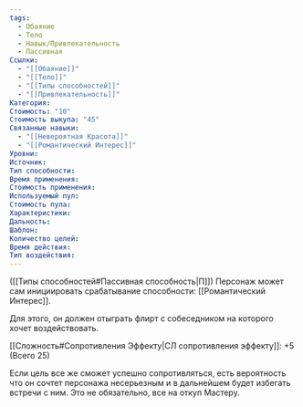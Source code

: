 ```yaml
---
tags:
  - Обаяние
  - Тело
  - Навык/Привлекательность
  - Пассивная
Ссылки:
  - "[[Обаяние]]"
  - "[[Тело]]"
  - "[[Типы способностей]]"
  - "[[Привлекательность]]"
Категория: 
Стоимость: "10"
Стоимость выкупа: "45"
Связанные навыки:
  - "[[Невероятная Красота]]"
  - "[[Романтический Интерес]]"
Уровни:
Источник:
Тип способности:
Время применения:
Стоимость применения:
Используемый пул:
Стоимость пула:
Характеристики:
Дальность:
Шаблон:
Количество целей:
Время действия:
Тип воздействия:
---
```

([[Типы способностей#Пассивная способность|П]]) Персонаж может сам инициировать срабатывание способности: [[Романтический Интерес]]. 

Для этого, он должен отыграть флирт с собеседником на которого хочет воздействовать.

[[Сложность#Cопротивления Эффекту|СЛ сопротивления эффекту]]: +5 (Всего 25)

Если цель все же сможет успешно сопротивляться, есть вероятность что он сочтет персонажа несерьезным и в дальнейшем будет избегать встречи с ним. Это не обязательно, все на откуп Мастеру. 